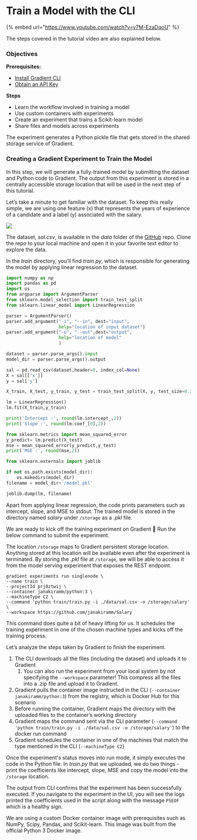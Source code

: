 # Train a Model with the CLI

{% embed url="https://www.youtube.com/watch?v=v7M-EzaDqoU" %}

The steps covered in the tutorial video are also explained below.

### Objectives

**Prerequisites:**

* [Install Gradient CLI](../../get-started/install-the-cli.md)
* [Obtain an API Key](../../get-started/install-the-cli.md#obtaining-an-api-key)

**Steps**

* Learn the workflow involved in training a model
* Use custom containers with experiments
* Create an experiment that trains a Scikit-learn model
* Share files and models across experiments

The experiment generates a Python pickle file that gets stored in the shared storage service of Gradient.

### Creating a Gradient Experiment to Train the Model

In this step, we will generate a fully-trained model by submitting the dataset and Python code to Gradient. The output from this experiment is stored in a centrally accessible storage location that will be used in the next step of this tutorial.

Let’s take a minute to get familiar with the dataset. To keep this really simple, we are using one feature \(x\) that represents the years of experience of a candidate and a label \(y\) associated with the salary.

[![](https://camo.githubusercontent.com/59b528eaff4f097e23b67ee0c6237cdda1048f09/68747470733a2f2f6c68342e676f6f676c6575736572636f6e74656e742e636f6d2f3369745565445841557236736b6f57447445687457466e6c466c785a65786b45684d2d7239756b35346e3261775a6b6663616d5a74725f4941394e43425059413879513963667438552d4179486a4d41536972306b366430652d726b64482d6f4a4174754a49596b777a6f2d486869666c6374666d30674f5a4e4576505646414e6c4f44672d6965)](https://camo.githubusercontent.com/59b528eaff4f097e23b67ee0c6237cdda1048f09/68747470733a2f2f6c68342e676f6f676c6575736572636f6e74656e742e636f6d2f3369745565445841557236736b6f57447445687457466e6c466c785a65786b45684d2d7239756b35346e3261775a6b6663616d5a74725f4941394e43425059413879513963667438552d4179486a4d41536972306b366430652d726b64482d6f4a4174754a49596b777a6f2d486869666c6374666d30674f5a4e4576505646414e6c4f44672d6965)

The dataset, _sal.csv_, is available in the _data_ folder of the [GitHub](https://github.com/janakiramm/Salary) repo. Clone the repo to your local machine and open it in your favorite text editor to explore the data.

In the _train_ directory, you’ll find _train.py_, which is responsible for generating the model by applying linear regression to the dataset.

```python
import numpy as np
import pandas as pd
import os
from argparse import ArgumentParser
from sklearn.model_selection import train_test_split
from sklearn.linear_model import LinearRegression

parser = ArgumentParser()
parser.add_argument("-i", "--in", dest="input",
                    help="location of input dataset")
parser.add_argument("-o", "--out",dest="output",
                    help="location of model"
                    )

dataset = parser.parse_args().input
model_dir = parser.parse_args().output

sal = pd.read_csv(dataset,header=0, index_col=None)
X = sal[['x']]
y = sal['y']

X_train, X_test, y_train, y_test = train_test_split(X, y, test_size=0.25, random_state=10)

lm = LinearRegression() 
lm.fit(X_train,y_train) 

print('Intercept :', round(lm.intercept_,2))
print('Slope :', round(lm.coef_[0],2))

from sklearn.metrics import mean_squared_error
y_predict= lm.predict(X_test)
mse = mean_squared_error(y_predict,y_test)
print('MSE :', round(mse,2))

from sklearn.externals import joblib

if not os.path.exists(model_dir):
    os.makedirs(model_dir)
filename = model_dir+'/model.pkl'

joblib.dump(lm, filename)
```

Apart from applying linear regression, the code prints parameters such as intercept, slope, and MSE to stdout. The trained model is stored in the directory named _salary_ under `/storage` as a _.pkl_ file.

We are ready to kick off the training experiment on Gradient 🚀 Run the below command to submit the experiment.

The location `/storage` maps to Gradient persistent storage location. Anything stored at this location will be available even after the experiment is terminated. By storing the _.pkl_ file at `/storage`, we will be able to access it from the model serving experiment that exposes the REST endpoint.

```text
gradient experiments run singlenode \
--name train \
--projectId prj0ztwij \
--container janakiramm/python:3 \
--machineType C2 \
--command 'python train/train.py -i ./data/sal.csv -o /storage/salary' \
--workspace https://github.com/janakiramm/Salary
```

This command does quite a bit of heavy lifting for us. It schedules the training experiment in one of the chosen machine types and kicks off the training process.

Let’s analyze the steps taken by Gradient to finish the experiment.

1. The CLI downloads all the files \(including the dataset\) and uploads it to Gradient
   1. You can also run the experiment from your local system by not specifying the `--workspace` parameter! This compress all the files into a .zip file and upload it to Gradient.
2. Gradient pulls the container image instructed in the CLI \(`--container janakiramm/python:3`\) from the registry, which is Docker Hub for this scenario
3. Before running the container, Gradient maps the directory with the uploaded files to the container’s working directory
4. Gradient maps the command sent via the CLI parameter \(`--command 'python train/train.py -i ./data/sal.csv -o /storage/salary'`\) to the docker run command
5. Gradient schedules the container in one of the machines that match the type mentioned in the CLI \(`--machineType C2`\)

Once the experiment's status moves into run mode, it simply executes the code in the Python file. In _train.py_ that we uploaded, we do two things - print the coefficients like intercept, slope, MSE and copy the model into the `/storage` location.

The output from CLI confirms that the experiment has been successfully executed. If you navigate to the experiment in the UI, you will see the logs printed the coefficients used in the script along with the message `PSEOF` which is a healthy sign.

We are using a custom Docker container image with prerequisites such as NumPy, Scipy, Pandas, and Scikit-learn. This image was built from the official Python 3 Docker image.


